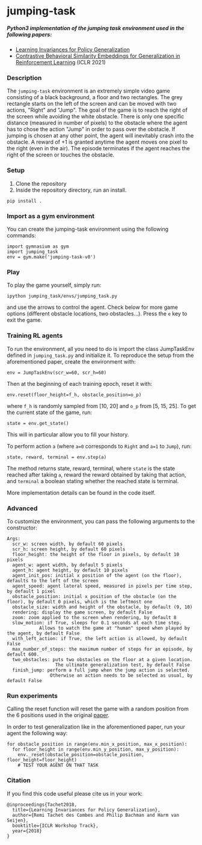
# jumping-task

##### Python3 implementation of the jumping task environment used in the following papers:
  - [Learning Invariances for Policy Generalization](https://arxiv.org/abs/1809.02591)
  - [Contrastive Behavioral Similarity Embeddings for Generalization in Reinforcement Learning](https://arxiv.org/pdf/2101.05265.pdf) (ICLR 2021)

### Description
The `jumping-task` environment is an extremely simple video game consisting of a black background, a floor and two rectangles. The grey rectangle starts on the left of the screen and can be moved with two actions, "Right" and "Jump". The goal of the game is to reach the right of the screen while avoiding the white obstacle. There is only one specific distance (measured in number of pixels) to the obstacle where the agent has to chose the action "Jump" in order to pass over the obstacle. If jumping is chosen at any other point, the agent will inevitably crash into the obstacle. A reward of +1 is granted anytime the agent moves one pixel to the right (even in the air). The episode terminates if the agent reaches the right of the screen or touches the obstacle.

### Setup
1. Clone the repository
2. Inside the repository directory, run an install.
```
pip install .
```

### Import as a gym environment

You can create the jumping-task environment using the following commands:

  ```
  import gymnasium as gym
  import jumping_task
  env = gym.make('jumping-task-v0')
  ```

### Play

To play the game yourself, simply run:

  ```
  ipython jumping_task/envs/jumping_task.py
  ```

and use the arrows to control the agent. Check below for more game options (different obstacle locations, two obstacles...).
Press the `e` key to exit the game.

### Training RL agents

To run the environment, all you need to do is import the class JumpTaskEnv defined in `jumping_task.py` and initialize it. To reproduce the setup from the 
aforementioned paper, create the environment with:

```
env = JumpTaskEnv(scr_w=60, scr_h=60)
```

Then at the beginning of each training epoch, reset it with:

```
env.reset(floor_height=f_h, obstacle_position=o_p)
```

where `f_h` is randomly sampled from [10, 20] and `o_p` from [5, 15, 25].
To get the current state of the game, run:

```
state = env.get_state()
```
This will in particular allow you to fill your history.

To perform action `a` (where `a=0` corresponds to `Right` and `a=1` to `Jump`), run:

```
state, reward, terminal = env.step(a)
```
The method returns state, reward, terminal, where `state` is the state reached after taking `a`, reward the reward obtained by taking that action, and `terminal` a boolean stating whether the reached state is terminal.

More implementation details can be found in the code itself.

### Advanced

To customize the environment, you can pass the following arguments to the constructor:

```
Args:
  scr_w: screen width, by default 60 pixels
  scr_h: screen height, by default 60 pixels
  floor_height: the height of the floor in pixels, by default 10 pixels
  agent_w: agent width, by default 5 pixels
  agent_h: agent height, by default 10 pixels
  agent_init_pos: initial x position of the agent (on the floor), defaults to the left of the screen
  agent_speed: agent lateral speed, measured in pixels per time step, by default 1 pixel
  obstacle_position: initial x position of the obstacle (on the floor), by default 0 pixels, which is the leftmost one
  obstacle_size: width and height of the obstacle, by default (9, 10)
  rendering: display the game screen, by default False
  zoom: zoom applied to the screen when rendering, by default 8
  slow_motion: if True, sleeps for 0.1 seconds at each time step.
            Allows to watch the game at "human" speed when played by the agent, by default False
  with_left_action: if True, the left action is allowed, by default False
  max_number_of_steps: the maximum number of steps for an episode, by default 600.
  two_obstacles: puts two obstacles on the floor at a given location.
                  The ultimate generalization test, by default False
  finish_jump: perform a full jump when the jump action is selected.
                Otherwise an action needs to be selected as usual, by default False
```

### Run experiments

Calling the reset function will reset the game with a random position from the 6 positions used in the original [paper](https://arxiv.org/abs/1809.02591).

In order to test generalization like in the aforementioned paper, run your agent the following way:

  ```
  for obstacle_position in range(env.min_x_position, max_x_position):
    for floor_height in range(env.min_y_position, max_y_position):
      env._reset(obstacle_position=obstacle_position, floor_height=floor_height)
      # TEST YOUR AGENT ON THAT TASK
  ```

### Citation

If you find this code useful please cite us in your work:

  ```
  @inproceedings{Tachet2018,
    title={Learning Invariances for Policy Generalization},
    author={Remi Tachet des Combes and Philip Bachman and Harm van Seijen},
    booktitle={ICLR Workshop Track},
    year={2018}
  }
  ```
